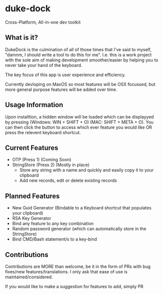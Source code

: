 # duke-dock
Cross-Platform, All-in-one dev toolkit

## What is it?
DukeDock is the culmination of all of those times that I've said to myself, "damnm, I should write a tool to do this for me". 
I.e. this is a work project with the sole aim of making development smoother/easier by helping you to never take your hand of the keyboard.

The key focus of this app is user experience and efficiency.

Currently devloping on MaxOS so most features will be OSX focussed, but more general purpose features will be added over time.

## Usage Information
Upon installtion, a hidden window will be loaded which can be displayyed by pressing (Windows: WIN + SHIFT + O) (MAC: SHIFT + META + O).
You can then click the button to access which ever feature you would like OR press the relevent keyboard shortcut.

## Current Features
- OTP (Press 1) (Coming Soon)
- StringStore (Press 2) (Mostly in place)
  - Store any string with a name and quickly and easily copy it to your clipboard 
  - Add new records, edit or delete existing records

## Planned Features
- New Guid Generator (Bindable to a Keyboard shortcut that populates your clipboard)
- RSA Key Generator 
- Bind any feature to any key combination
- Random password generator (which can automatically store in the StringStore)
- Bind CMD/Bash statement/s to a key-bind

## Contributions
Contributions are MORE than welcome, be it in the form of PRs with bug fixes/new features/translations.
I only ask that ease of use is maintained/considered. 

If you would like to make a suggestion for features to add, simply PR 

